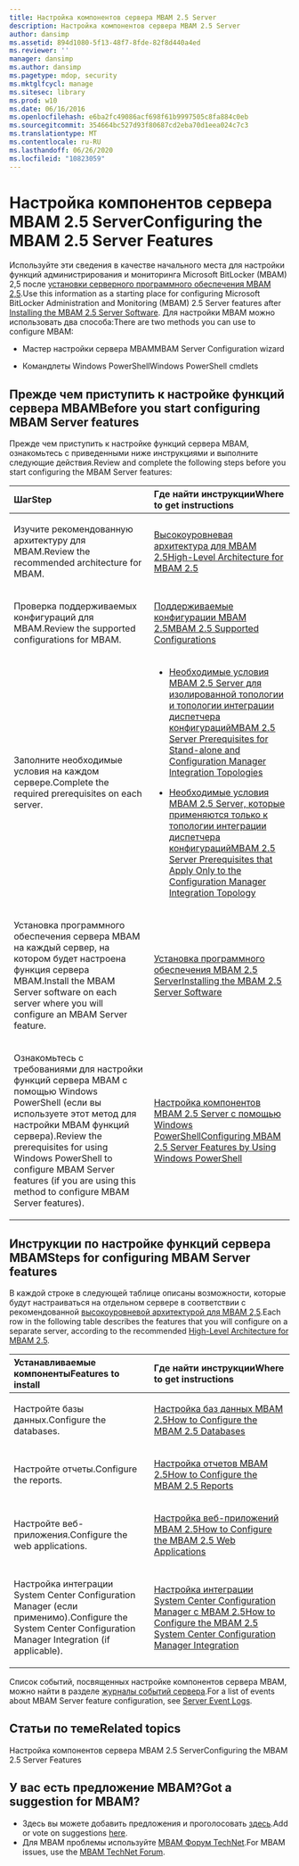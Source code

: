 ```yaml
---
title: Настройка компонентов сервера MBAM 2.5 Server
description: Настройка компонентов сервера MBAM 2.5 Server
author: dansimp
ms.assetid: 894d1080-5f13-48f7-8fde-82f8d440a4ed
ms.reviewer: ''
manager: dansimp
ms.author: dansimp
ms.pagetype: mdop, security
ms.mktglfcycl: manage
ms.sitesec: library
ms.prod: w10
ms.date: 06/16/2016
ms.openlocfilehash: e6ba2fc49086acf698f61b9997505c8fa884c0eb
ms.sourcegitcommit: 354664bc527d93f80687cd2eba70d1eea024c7c3
ms.translationtype: MT
ms.contentlocale: ru-RU
ms.lasthandoff: 06/26/2020
ms.locfileid: "10823059"
---
```

# <span data-ttu-id="33b8c-103">Настройка компонентов сервера MBAM 2.5 Server</span><span class="sxs-lookup"><span data-stu-id="33b8c-103">Configuring the MBAM 2.5 Server Features</span></span>


<span data-ttu-id="33b8c-104">Используйте эти сведения в качестве начального места для настройки функций администрирования и мониторинга Microsoft BitLocker (MBAM) 2,5 после [установки серверного программного обеспечения MBAM 2,5](installing-the-mbam-25-server-software.md).</span><span class="sxs-lookup"><span data-stu-id="33b8c-104">Use this information as a starting place for configuring Microsoft BitLocker Administration and Monitoring (MBAM) 2.5 Server features after [Installing the MBAM 2.5 Server Software](installing-the-mbam-25-server-software.md).</span></span> <span data-ttu-id="33b8c-105">Для настройки MBAM можно использовать два способа:</span><span class="sxs-lookup"><span data-stu-id="33b8c-105">There are two methods you can use to configure MBAM:</span></span>

-   <span data-ttu-id="33b8c-106">Мастер настройки сервера MBAM</span><span class="sxs-lookup"><span data-stu-id="33b8c-106">MBAM Server Configuration wizard</span></span>

-   <span data-ttu-id="33b8c-107">Командлеты Windows PowerShell</span><span class="sxs-lookup"><span data-stu-id="33b8c-107">Windows PowerShell cmdlets</span></span>

## <span data-ttu-id="33b8c-108">Прежде чем приступить к настройке функций сервера MBAM</span><span class="sxs-lookup"><span data-stu-id="33b8c-108">Before you start configuring MBAM Server features</span></span>


<span data-ttu-id="33b8c-109">Прежде чем приступить к настройке функций сервера MBAM, ознакомьтесь с приведенными ниже инструкциями и выполните следующие действия.</span><span class="sxs-lookup"><span data-stu-id="33b8c-109">Review and complete the following steps before you start configuring the MBAM Server features:</span></span>

<table>
<colgroup>
<col width="50%" />
<col width="50%" />
</colgroup>
<thead>
<tr class="header">
<th align="left"><span data-ttu-id="33b8c-110">Шаг</span><span class="sxs-lookup"><span data-stu-id="33b8c-110">Step</span></span></th>
<th align="left"><span data-ttu-id="33b8c-111">Где найти инструкции</span><span class="sxs-lookup"><span data-stu-id="33b8c-111">Where to get instructions</span></span></th>
</tr>
</thead>
<tbody>
<tr class="odd">
<td align="left"><p><span data-ttu-id="33b8c-112">Изучите рекомендованную архитектуру для MBAM.</span><span class="sxs-lookup"><span data-stu-id="33b8c-112">Review the recommended architecture for MBAM.</span></span></p></td>
<td align="left"><p><a href="high-level-architecture-for-mbam-25.md" data-raw-source="[High-Level Architecture for MBAM 2.5](high-level-architecture-for-mbam-25.md)"><span data-ttu-id="33b8c-113">Высокоуровневая архитектура для MBAM 2.5</span><span class="sxs-lookup"><span data-stu-id="33b8c-113">High-Level Architecture for MBAM 2.5</span></span></a></p></td>
</tr>
<tr class="even">
<td align="left"><p><span data-ttu-id="33b8c-114">Проверка поддерживаемых конфигураций для MBAM.</span><span class="sxs-lookup"><span data-stu-id="33b8c-114">Review the supported configurations for MBAM.</span></span></p></td>
<td align="left"><p><a href="mbam-25-supported-configurations.md" data-raw-source="[MBAM 2.5 Supported Configurations](mbam-25-supported-configurations.md)"><span data-ttu-id="33b8c-115">Поддерживаемые конфигурации MBAM 2.5</span><span class="sxs-lookup"><span data-stu-id="33b8c-115">MBAM 2.5 Supported Configurations</span></span></a></p></td>
</tr>
<tr class="odd">
<td align="left"><p><span data-ttu-id="33b8c-116">Заполните необходимые условия на каждом сервере.</span><span class="sxs-lookup"><span data-stu-id="33b8c-116">Complete the required prerequisites on each server.</span></span></p></td>
<td align="left"><ul>
<li><p><a href="mbam-25-server-prerequisites-for-stand-alone-and-configuration-manager-integration-topologies.md" data-raw-source="[MBAM 2.5 Server Prerequisites for Stand-alone and Configuration Manager Integration Topologies](mbam-25-server-prerequisites-for-stand-alone-and-configuration-manager-integration-topologies.md)"><span data-ttu-id="33b8c-117">Необходимые условия MBAM 2.5 Server для изолированной топологии и топологии интеграции диспетчера конфигураций</span><span class="sxs-lookup"><span data-stu-id="33b8c-117">MBAM 2.5 Server Prerequisites for Stand-alone and Configuration Manager Integration Topologies</span></span></a></p></li>
<li><p><a href="mbam-25-server-prerequisites-that-apply-only-to-the-configuration-manager-integration-topology.md" data-raw-source="[MBAM 2.5 Server Prerequisites that Apply Only to the Configuration Manager Integration Topology](mbam-25-server-prerequisites-that-apply-only-to-the-configuration-manager-integration-topology.md)"><span data-ttu-id="33b8c-118">Необходимые условия MBAM 2.5 Server, которые применяются только к топологии интеграции диспетчера конфигураций</span><span class="sxs-lookup"><span data-stu-id="33b8c-118">MBAM 2.5 Server Prerequisites that Apply Only to the Configuration Manager Integration Topology</span></span></a></p></li>
</ul></td>
</tr>
<tr class="even">
<td align="left"><p><span data-ttu-id="33b8c-119">Установка программного обеспечения сервера MBAM на каждый сервер, на котором будет настроена функция сервера MBAM.</span><span class="sxs-lookup"><span data-stu-id="33b8c-119">Install the MBAM Server software on each server where you will configure an MBAM Server feature.</span></span></p></td>
<td align="left"><p><a href="installing-the-mbam-25-server-software.md" data-raw-source="[Installing the MBAM 2.5 Server Software](installing-the-mbam-25-server-software.md)"><span data-ttu-id="33b8c-120">Установка программного обеспечения MBAM 2.5 Server</span><span class="sxs-lookup"><span data-stu-id="33b8c-120">Installing the MBAM 2.5 Server Software</span></span></a></p></td>
</tr>
<tr class="odd">
<td align="left"><p><span data-ttu-id="33b8c-121">Ознакомьтесь с требованиями для настройки функций сервера MBAM с помощью Windows PowerShell (если вы используете этот метод для настройки MBAM функций сервера).</span><span class="sxs-lookup"><span data-stu-id="33b8c-121">Review the prerequisites for using Windows PowerShell to configure MBAM Server features (if you are using this method to configure MBAM Server features).</span></span></p></td>
<td align="left"><p><a href="configuring-mbam-25-server-features-by-using-windows-powershell.md" data-raw-source="[Configuring MBAM 2.5 Server Features by Using Windows PowerShell](configuring-mbam-25-server-features-by-using-windows-powershell.md)"><span data-ttu-id="33b8c-122">Настройка компонентов MBAM 2.5 Server с помощью Windows PowerShell</span><span class="sxs-lookup"><span data-stu-id="33b8c-122">Configuring MBAM 2.5 Server Features by Using Windows PowerShell</span></span></a></p></td>
</tr>
</tbody>
</table>

 

## <span data-ttu-id="33b8c-123">Инструкции по настройке функций сервера MBAM</span><span class="sxs-lookup"><span data-stu-id="33b8c-123">Steps for configuring MBAM Server features</span></span>


<span data-ttu-id="33b8c-124">В каждой строке в следующей таблице описаны возможности, которые будут настраиваться на отдельном сервере в соответствии с рекомендованной [высокоуровневой архитектурой для MBAM 2,5](high-level-architecture-for-mbam-25.md).</span><span class="sxs-lookup"><span data-stu-id="33b8c-124">Each row in the following table describes the features that you will configure on a separate server, according to the recommended [High-Level Architecture for MBAM 2.5](high-level-architecture-for-mbam-25.md).</span></span>

<table>
<colgroup>
<col width="50%" />
<col width="50%" />
</colgroup>
<thead>
<tr class="header">
<th align="left"><span data-ttu-id="33b8c-125">Устанавливаемые компоненты</span><span class="sxs-lookup"><span data-stu-id="33b8c-125">Features to install</span></span></th>
<th align="left"><span data-ttu-id="33b8c-126">Где найти инструкции</span><span class="sxs-lookup"><span data-stu-id="33b8c-126">Where to get instructions</span></span></th>
</tr>
</thead>
<tbody>
<tr class="odd">
<td align="left"><p><span data-ttu-id="33b8c-127">Настройте базы данных.</span><span class="sxs-lookup"><span data-stu-id="33b8c-127">Configure the databases.</span></span></p></td>
<td align="left"><p><a href="how-to-configure-the-mbam-25-databases.md" data-raw-source="[How to Configure the MBAM 2.5 Databases](how-to-configure-the-mbam-25-databases.md)"><span data-ttu-id="33b8c-128">Настройка баз данных MBAM 2.5</span><span class="sxs-lookup"><span data-stu-id="33b8c-128">How to Configure the MBAM 2.5 Databases</span></span></a></p></td>
</tr>
<tr class="even">
<td align="left"><p><span data-ttu-id="33b8c-129">Настройте отчеты.</span><span class="sxs-lookup"><span data-stu-id="33b8c-129">Configure the reports.</span></span></p></td>
<td align="left"><p><a href="how-to-configure-the-mbam-25-reports.md" data-raw-source="[How to Configure the MBAM 2.5 Reports](how-to-configure-the-mbam-25-reports.md)"><span data-ttu-id="33b8c-130">Настройка отчетов MBAM 2.5</span><span class="sxs-lookup"><span data-stu-id="33b8c-130">How to Configure the MBAM 2.5 Reports</span></span></a></p></td>
</tr>
<tr class="odd">
<td align="left"><p><span data-ttu-id="33b8c-131">Настройте веб-приложения.</span><span class="sxs-lookup"><span data-stu-id="33b8c-131">Configure the web applications.</span></span></p></td>
<td align="left"><p><a href="how-to-configure-the-mbam-25-web-applications.md" data-raw-source="[How to Configure the MBAM 2.5 Web Applications](how-to-configure-the-mbam-25-web-applications.md)"><span data-ttu-id="33b8c-132">Настройка веб-приложений MBAM 2.5</span><span class="sxs-lookup"><span data-stu-id="33b8c-132">How to Configure the MBAM 2.5 Web Applications</span></span></a></p></td>
</tr>
<tr class="even">
<td align="left"><p><span data-ttu-id="33b8c-133">Настройка интеграции System Center Configuration Manager (если применимо).</span><span class="sxs-lookup"><span data-stu-id="33b8c-133">Configure the System Center Configuration Manager Integration (if applicable).</span></span></p></td>
<td align="left"><p><a href="how-to-configure-the-mbam-25-system-center-configuration-manager-integration.md" data-raw-source="[How to Configure the MBAM 2.5 System Center Configuration Manager Integration](how-to-configure-the-mbam-25-system-center-configuration-manager-integration.md)"><span data-ttu-id="33b8c-134">Настройка интеграции System Center Configuration Manager с MBAM 2.5</span><span class="sxs-lookup"><span data-stu-id="33b8c-134">How to Configure the MBAM 2.5 System Center Configuration Manager Integration</span></span></a></p></td>
</tr>
</tbody>
</table>

 

<span data-ttu-id="33b8c-135">Список событий, посвященных настройке компонентов сервера MBAM, можно найти в разделе [журналы событий сервера](server-event-logs.md).</span><span class="sxs-lookup"><span data-stu-id="33b8c-135">For a list of events about MBAM Server feature configuration, see [Server Event Logs](server-event-logs.md).</span></span>



## <span data-ttu-id="33b8c-136">Статьи по теме</span><span class="sxs-lookup"><span data-stu-id="33b8c-136">Related topics</span></span>


<span data-ttu-id="33b8c-137">Настройка компонентов сервера MBAM 2.5 Server</span><span class="sxs-lookup"><span data-stu-id="33b8c-137">Configuring the MBAM 2.5 Server Features</span></span>
 

 
## <span data-ttu-id="33b8c-138">У вас есть предложение MBAM?</span><span class="sxs-lookup"><span data-stu-id="33b8c-138">Got a suggestion for MBAM?</span></span>
- <span data-ttu-id="33b8c-139">Здесь вы можете добавить предложения и проголосовать [здесь](http://mbam.uservoice.com/forums/268571-microsoft-bitlocker-administration-and-monitoring).</span><span class="sxs-lookup"><span data-stu-id="33b8c-139">Add or vote on suggestions [here](http://mbam.uservoice.com/forums/268571-microsoft-bitlocker-administration-and-monitoring).</span></span> 
- <span data-ttu-id="33b8c-140">Для MBAM проблемы используйте [MBAM Форум TechNet](https://social.technet.microsoft.com/Forums/home?forum=mdopmbam).</span><span class="sxs-lookup"><span data-stu-id="33b8c-140">For MBAM issues, use the [MBAM TechNet Forum](https://social.technet.microsoft.com/Forums/home?forum=mdopmbam).</span></span>




